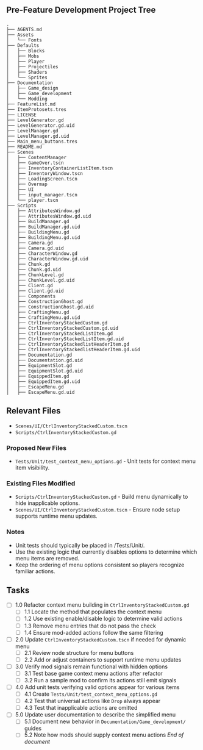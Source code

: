 ## Pre-Feature Development Project Tree
```
.
├── AGENTS.md
├── Assets
│   └── Fonts
├── Defaults
│   ├── Blocks
│   ├── Mobs
│   ├── Player
│   ├── Projectiles
│   ├── Shaders
│   └── Sprites
├── Documentation
│   ├── Game_design
│   ├── Game_development
│   └── Modding
├── FeatureList.md
├── ItemProtosets.tres
├── LICENSE
├── LevelGenerator.gd
├── LevelGenerator.gd.uid
├── LevelManager.gd
├── LevelManager.gd.uid
├── Main_menu_buttons.tres
├── README.md
├── Scenes
│   ├── ContentManager
│   ├── GameOver.tscn
│   ├── InventoryContainerListItem.tscn
│   ├── InventoryWindow.tscn
│   ├── LoadingScreen.tscn
│   ├── Overmap
│   ├── UI
│   ├── input_manager.tscn
│   └── player.tscn
├── Scripts
│   ├── AttributesWindow.gd
│   ├── AttributesWindow.gd.uid
│   ├── BuildManager.gd
│   ├── BuildManager.gd.uid
│   ├── BuildingMenu.gd
│   ├── BuildingMenu.gd.uid
│   ├── Camera.gd
│   ├── Camera.gd.uid
│   ├── CharacterWindow.gd
│   ├── CharacterWindow.gd.uid
│   ├── Chunk.gd
│   ├── Chunk.gd.uid
│   ├── ChunkLevel.gd
│   ├── ChunkLevel.gd.uid
│   ├── Client.gd
│   ├── Client.gd.uid
│   ├── Components
│   ├── ConstructionGhost.gd
│   ├── ConstructionGhost.gd.uid
│   ├── CraftingMenu.gd
│   ├── CraftingMenu.gd.uid
│   ├── CtrlInventoryStackedCustom.gd
│   ├── CtrlInventoryStackedCustom.gd.uid
│   ├── CtrlInventoryStackedListItem.gd
│   ├── CtrlInventoryStackedListItem.gd.uid
│   ├── CtrlInventoryStackedlistHeaderItem.gd
│   ├── CtrlInventoryStackedlistHeaderItem.gd.uid
│   ├── Documentation.gd
│   ├── Documentation.gd.uid
│   ├── EquipmentSlot.gd
│   ├── EquipmentSlot.gd.uid
│   ├── EquippedItem.gd
│   ├── EquippedItem.gd.uid
│   ├── EscapeMenu.gd
│   ├── EscapeMenu.gd.uid
```
## Relevant Files
- `Scenes/UI/CtrlInventoryStackedCustom.tscn`
- `Scripts/CtrlInventoryStackedCustom.gd`
### Proposed New Files
- `Tests/Unit/test_context_menu_options.gd` - Unit tests for context menu item visibility.
### Existing Files Modified
- `Scripts/CtrlInventoryStackedCustom.gd` - Build menu dynamically to hide inapplicable options.
- `Scenes/UI/CtrlInventoryStackedCustom.tscn` - Ensure node setup supports runtime menu updates.

### Notes
- Unit tests should typically be placed in /Tests/Unit/.
- Use the existing logic that currently disables options to determine which menu items are removed.
- Keep the ordering of menu options consistent so players recognize familiar actions.

## Tasks
- [ ] 1.0 Refactor context menu building in `CtrlInventoryStackedCustom.gd`
  - [ ] 1.1 Locate the method that populates the context menu
  - [ ] 1.2 Use existing enable/disable logic to determine valid actions
  - [ ] 1.3 Remove menu entries that do not pass the check
  - [ ] 1.4 Ensure mod-added actions follow the same filtering
- [ ] 2.0 Update `CtrlInventoryStackedCustom.tscn` if needed for dynamic menu
  - [ ] 2.1 Review node structure for menu buttons
  - [ ] 2.2 Add or adjust containers to support runtime menu updates
- [ ] 3.0 Verify mod signals remain functional with hidden options
  - [ ] 3.1 Test base game context menu actions after refactor
  - [ ] 3.2 Run a sample mod to confirm its actions still emit signals
- [ ] 4.0 Add unit tests verifying valid options appear for various items
  - [ ] 4.1 Create `Tests/Unit/test_context_menu_options.gd`
  - [ ] 4.2 Test that universal actions like `Drop` always appear
  - [ ] 4.3 Test that inapplicable actions are omitted
- [ ] 5.0 Update user documentation to describe the simplified menu
  - [ ] 5.1 Document new behavior in `Documentation/Game_development/` guides
  - [ ] 5.2 Note how mods should supply context menu actions
*End of document*
